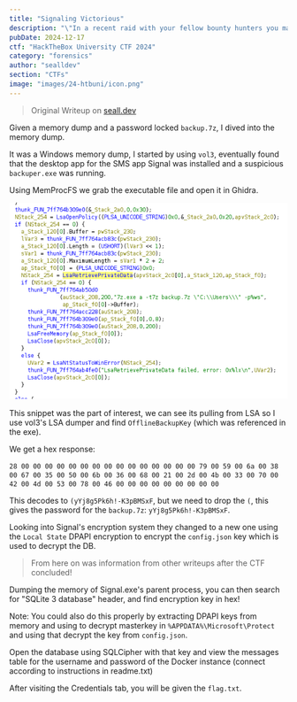 ```yaml
---
title: "Signaling Victorious"
description: "\"In a recent raid with your fellow bounty hunters you managed to recover a memory dump and a backup archive of the Frontier Board's Operation Center! The Board knows the Starry Spurr lies within your grasp and they are getting even more desperate... Uncover whatever secrets lie within the artefacts you are given and find a way to halt the Board's plans!! Note: Carefully read the `readme.txt` in the downloadables!\""
pubDate: 2024-12-17
ctf: "HackTheBox University CTF 2024"
category: "forensics"
author: "sealldev"
section: "CTFs"
image: "images/24-htbuni/icon.png"
---
```


> Original Writeup on [seall.dev](https://seall.dev/posts/htbunictf2024#signaling-victorious)

Given a memory dump and a password locked `backup.7z`, I dived into the memory dump.

It was a Windows memory dump, I started by using `vol3`, eventually found that the desktop app for the SMS app Signal was installed and a suspicious `backuper.exe` was running.

Using MemProcFS we grab the executable file and open it in Ghidra.

![signallingsnipper.png](images/24-htbuni/signallingsnipper.png)

This snippet was the part of interest, we can see its pulling from LSA so I use vol3's LSA dumper and find `OfflineBackupKey` (which was referenced in the exe).

We get a hex response:
```
28 00 00 00 00 00 00 00 00 00 00 00 00 00 00 00 79 00 59 00 6a 00 38 00 67 00 35 00 50 00 6b 00 36 00 68 00 21 00 2d 00 4b 00 33 00 70 00 42 00 4d 00 53 00 78 00 46 00 00 00 00 00 00 00 00 00
```

This decodes to `(yYj8g5Pk6h!-K3pBMSxF`, but we need to drop the `(`, this gives the password for the `backup.7z`: `yYj8g5Pk6h!-K3pBMSxF`.

Looking into Signal's encryption system they changed to a new one using the `Local State` DPAPI encryption to encrypt the `config.json` key which is used to decrypt the DB.

> From here on was information from other writeups after the CTF concluded!

Dumping the memory of Signal.exe's parent process, you can then search for "SQLite 3 database" header, and find encryption key in hex!

Note: You could also do this properly by extracting DPAPI keys from memory and using to decrypt masterkey in `%APPDATA%\Microsoft\Protect` and using that decrypt the key from `config.json`.

Open the database using SQLCipher with that key and view the messages table for the username and password of the Docker instance (connect according to instructions in readme.txt)

After visiting the Credentials tab, you will be given the `flag.txt`.